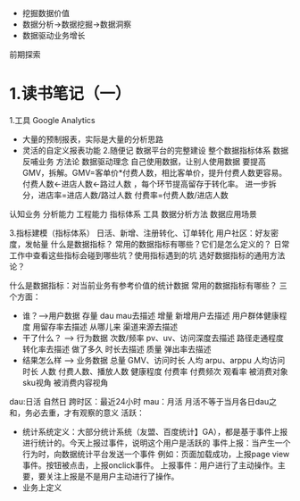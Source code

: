 - 挖掘数据价值
- 数据分析->数据挖掘->数据洞察
- 数据驱动业务增长


前期探索
# 1.读书笔记（一）

1.工具
Google Analytics
- 大量的预制报表，实际是大量的分析思路
- 灵活的自定义报表功能
2.随便记
数据平台的完整建设
整个数据指标体系
数据反哺业务
方法论
数据驱动理念
自己使用数据，让别人使用数据
要提高GMV，拆解。GMV=客单价*付费人数，相比客单价，提升付费人数更容易。付费人数<-进店人数<-路过人数 ，每个环节提高留存于转化率。
进一步拆分，进店率=进店人数/路过人数 付费率=付费人数/进店人数

认知业务 分析能力 工程能力
指标体系
工具
数据分析方法
数据应用场景

3.指标建模（指标体系）
日活、新增、注册转化、订单转化
用户社区：好友密度，发帖量
什么是数据指标？
常用的数据指标有哪些？它们是怎么定义的？
日常工作中查看这些指标会碰到哪些坑？使用指标遇到的坑
选好数据指标的通用方法论？

什么是数据指标：对当前业务有参考价值的统计数据
常用的数据指标有哪些？
三个方面：
- 谁？-->用户数据
  存量 dau mau去描述
  增量 新增用户去描述
  用户群体健康程度 用留存率去描述
  从哪儿来 渠道来源去描述
- 干了什么？ --> 行为数据
  次数/频率 pv、uv、访问深度去描述
  路径走通程度 转化率去描述
  做了多久 时长去描述
  质量  弹出率去描述
- 结果怎么样 --> 业务数据
  总量 GMV、访问时长
  人均 arpu、arppu 人均访问时长
  人数 付费人数、播放人数
  健康程度 付费率 付费频次 观看率
  被消费对象 sku视角 被消费内容视角

dau:日活
  自然日
  跨时区：最近24小时
mau：月活
  月活不等于当月各日dau之和，务必去重，才有观察的意义
活跃：
- 统计系统定义：大部分统计系统（友盟、百度统计】GA），都是基于事件上报进行统计的。今天上报过事件，说明这个用户是活跃的
事件上报：当产生一个行为时，向数据统计平台发送一个事件  例如：页面加载成功，上报page view事件。按钮被点击，上报onclick事件。
上报事件：用户进行了主动操作。主要，要关注上报是不是用户主动进行了操作。
- 业务上定义

